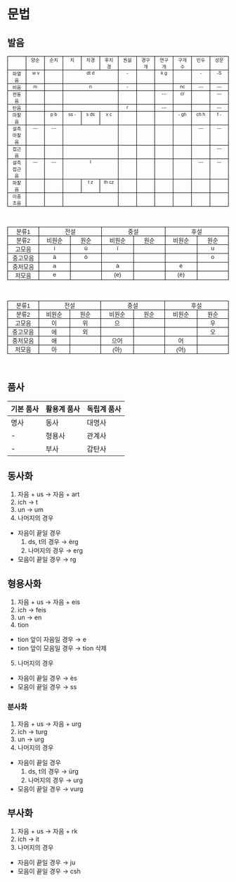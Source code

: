 # 문법

## 발음

<html>

<head>
<meta http-equiv=Content-Type content="text/html; charset=utf-8">
<meta name=Generator content="Microsoft Word 15 (filtered)">
<style>
<!--
 /* Font Definitions */
 @font-face
	{font-family:"Cambria Math";
	panose-1:2 4 5 3 5 4 6 3 2 4;}
@font-face
	{font-family:"Malgun Gothic";
	panose-1:2 11 5 3 2 0 0 2 0 4;}
@font-face
	{font-family:"\@Malgun Gothic";}
 /* Style Definitions */
 p.MsoNormal, li.MsoNormal, div.MsoNormal
	{margin-top:0in;
	margin-right:0in;
	margin-bottom:8.0pt;
	margin-left:0in;
	text-align:justify;
	text-justify:inter-ideograph;
	line-height:107%;
	text-autospace:none;
	word-break:break-all;
	font-size:10.0pt;
	font-family:"Malgun Gothic",sans-serif;}
.MsoChpDefault
	{font-size:10.0pt;
	font-family:"Malgun Gothic",sans-serif;}
.MsoPapDefault
	{margin-bottom:8.0pt;
	text-align:justify;
	text-justify:inter-ideograph;
	line-height:107%;}
@page WordSection1
	{size:595.3pt 841.9pt;
	margin:85.05pt 1.0in 1.0in 1.0in;}
div.WordSection1
	{page:WordSection1;}
-->
</style>

</head>

<body lang=EN-US style='word-wrap:break-word'>

<div class=WordSection1>

<table class=MsoTableGrid border=1 cellspacing=0 cellpadding=0
 style='border-collapse:collapse;border:none'>
 <tr>
  <td width=50 valign=top style='width:37.6pt;border:solid windowtext 1.0pt;
  padding:0in 5.4pt 0in 5.4pt'>
  <p class=MsoNormal align=center style='margin-bottom:0in;text-align:center;
  line-height:normal'><span style='font-size:8.0pt'>&nbsp;</span></p>
  </td>
  <td width=50 valign=top style='width:37.6pt;border:solid windowtext 1.0pt;
  border-left:none;padding:0in 5.4pt 0in 5.4pt'>
  <p class=MsoNormal align=center style='margin-bottom:0in;text-align:center;
  line-height:normal'><span lang=KO style='font-size:8.0pt'>양순</span></p>
  </td>
  <td width=50 valign=top style='width:37.6pt;border:solid windowtext 1.0pt;
  border-left:none;padding:0in 5.4pt 0in 5.4pt'>
  <p class=MsoNormal align=center style='margin-bottom:0in;text-align:center;
  line-height:normal'><span lang=KO style='font-size:8.0pt'>순치</span></p>
  </td>
  <td width=50 valign=top style='width:37.6pt;border:solid windowtext 1.0pt;
  border-left:none;padding:0in 5.4pt 0in 5.4pt'>
  <p class=MsoNormal align=center style='margin-bottom:0in;text-align:center;
  line-height:normal'><span lang=KO style='font-size:8.0pt'>치</span></p>
  </td>
  <td width=50 valign=top style='width:37.6pt;border:solid windowtext 1.0pt;
  border-left:none;padding:0in 5.4pt 0in 5.4pt'>
  <p class=MsoNormal align=center style='margin-bottom:0in;text-align:center;
  line-height:normal'><span lang=KO style='font-size:8.0pt'>치경</span></p>
  </td>
  <td width=50 valign=top style='width:37.6pt;border:solid windowtext 1.0pt;
  border-left:none;padding:0in 5.4pt 0in 5.4pt'>
  <p class=MsoNormal align=center style='margin-bottom:0in;text-align:center;
  line-height:normal'><span lang=KO style='font-size:8.0pt'>후치경</span></p>
  </td>
  <td width=50 valign=top style='width:37.6pt;border:solid windowtext 1.0pt;
  border-left:none;padding:0in 5.4pt 0in 5.4pt'>
  <p class=MsoNormal align=center style='margin-bottom:0in;text-align:center;
  line-height:normal'><span lang=KO style='font-size:8.0pt'>권설</span></p>
  </td>
  <td width=50 valign=top style='width:37.6pt;border:solid windowtext 1.0pt;
  border-left:none;padding:0in 5.4pt 0in 5.4pt'>
  <p class=MsoNormal align=center style='margin-bottom:0in;text-align:center;
  line-height:normal'><span lang=KO style='font-size:8.0pt'>경구개</span></p>
  </td>
  <td width=50 valign=top style='width:37.6pt;border:solid windowtext 1.0pt;
  border-left:none;padding:0in 5.4pt 0in 5.4pt'>
  <p class=MsoNormal align=center style='margin-bottom:0in;text-align:center;
  line-height:normal'><span lang=KO style='font-size:8.0pt'>연구개</span></p>
  </td>
  <td width=50 valign=top style='width:37.6pt;border:solid windowtext 1.0pt;
  border-left:none;padding:0in 5.4pt 0in 5.4pt'>
  <p class=MsoNormal align=center style='margin-bottom:0in;text-align:center;
  line-height:normal'><span lang=KO style='font-size:8.0pt'>구개수</span></p>
  </td>
  <td width=50 valign=top style='width:37.6pt;border:solid windowtext 1.0pt;
  border-left:none;padding:0in 5.4pt 0in 5.4pt'>
  <p class=MsoNormal align=center style='margin-bottom:0in;text-align:center;
  line-height:normal'><span lang=KO style='font-size:8.0pt'>인두</span></p>
  </td>
  <td width=50 valign=top style='width:37.6pt;border:solid windowtext 1.0pt;
  border-left:none;padding:0in 5.4pt 0in 5.4pt'>
  <p class=MsoNormal align=center style='margin-bottom:0in;text-align:center;
  line-height:normal'><span lang=KO style='font-size:8.0pt'>성문</span></p>
  </td>
 </tr>
 <tr>
  <td width=50 valign=top style='width:37.6pt;border:solid windowtext 1.0pt;
  border-top:none;padding:0in 5.4pt 0in 5.4pt'>
  <p class=MsoNormal align=center style='margin-bottom:0in;text-align:center;
  line-height:normal'><span lang=KO style='font-size:8.0pt'>파열음</span></p>
  </td>
  <td width=50 valign=top style='width:37.6pt;border-top:none;border-left:none;
  border-bottom:solid windowtext 1.0pt;border-right:solid windowtext 1.0pt;
  padding:0in 5.4pt 0in 5.4pt'>
  <p class=MsoNormal align=center style='margin-bottom:0in;text-align:center;
  line-height:normal'><span style='font-size:8.0pt'> w v</span></p>
  </td>
  <td width=50 valign=top style='width:37.6pt;border-top:none;border-left:none;
  border-bottom:solid windowtext 1.0pt;border-right:solid windowtext 1.0pt;
  padding:0in 5.4pt 0in 5.4pt'>
  <p class=MsoNormal align=center style='margin-bottom:0in;text-align:center;
  line-height:normal'><span style='font-size:8.0pt'>&nbsp;</span></p>
  </td>
  <td width=150 colspan=3 valign=top style='width:112.8pt;border-top:none;
  border-left:none;border-bottom:solid windowtext 1.0pt;border-right:solid windowtext 1.0pt;
  padding:0in 5.4pt 0in 5.4pt'>
  <p class=MsoNormal align=center style='margin-bottom:0in;text-align:center;
  line-height:normal'><span style='font-size:8.0pt'>dt d</span></p>
  </td>
  <td width=50 valign=top style='width:37.6pt;border-top:none;border-left:none;
  border-bottom:solid windowtext 1.0pt;border-right:solid windowtext 1.0pt;
  padding:0in 5.4pt 0in 5.4pt'>
  <p class=MsoNormal align=center style='margin-bottom:0in;text-align:center;
  line-height:normal'><span style='font-size:8.0pt'>-</span></p>
  </td>
  <td width=50 valign=top style='width:37.6pt;border-top:none;border-left:none;
  border-bottom:solid windowtext 1.0pt;border-right:solid windowtext 1.0pt;
  padding:0in 5.4pt 0in 5.4pt'>
  <p class=MsoNormal align=center style='margin-bottom:0in;text-align:center;
  line-height:normal'><span style='font-size:8.0pt'>&nbsp;</span></p>
  </td>
  <td width=50 valign=top style='width:37.6pt;border-top:none;border-left:none;
  border-bottom:solid windowtext 1.0pt;border-right:solid windowtext 1.0pt;
  padding:0in 5.4pt 0in 5.4pt'>
  <p class=MsoNormal align=center style='margin-bottom:0in;text-align:center;
  line-height:normal'><span style='font-size:8.0pt'>k g</span></p>
  </td>
  <td width=50 valign=top style='width:37.6pt;border-top:none;border-left:none;
  border-bottom:solid windowtext 1.0pt;border-right:solid windowtext 1.0pt;
  padding:0in 5.4pt 0in 5.4pt'>
  <p class=MsoNormal align=center style='margin-bottom:0in;text-align:center;
  line-height:normal'><span style='font-size:8.0pt'>&nbsp;</span></p>
  </td>
  <td width=50 valign=top style='width:37.6pt;border-top:none;border-left:none;
  border-bottom:solid windowtext 1.0pt;border-right:solid windowtext 1.0pt;
  padding:0in 5.4pt 0in 5.4pt'>
  <p class=MsoNormal align=center style='margin-bottom:0in;text-align:center;
  line-height:normal'><span style='font-size:8.0pt'>-</span></p>
  </td>
  <td width=50 valign=top style='width:37.6pt;border-top:none;border-left:none;
  border-bottom:solid windowtext 1.0pt;border-right:solid windowtext 1.0pt;
  padding:0in 5.4pt 0in 5.4pt'>
  <p class=MsoNormal align=center style='margin-bottom:0in;text-align:center;
  line-height:normal'><span style='font-size:8.0pt'>-S</span></p>
  </td>
 </tr>
 <tr>
  <td width=50 valign=top style='width:37.6pt;border:solid windowtext 1.0pt;
  border-top:none;padding:0in 5.4pt 0in 5.4pt'>
  <p class=MsoNormal align=center style='margin-bottom:0in;text-align:center;
  line-height:normal'><span lang=KO style='font-size:8.0pt'>비음</span></p>
  </td>
  <td width=50 valign=top style='width:37.6pt;border-top:none;border-left:none;
  border-bottom:solid windowtext 1.0pt;border-right:solid windowtext 1.0pt;
  padding:0in 5.4pt 0in 5.4pt'>
  <p class=MsoNormal align=center style='margin-bottom:0in;text-align:center;
  line-height:normal'><span style='font-size:8.0pt'>m</span></p>
  </td>
  <td width=50 valign=top style='width:37.6pt;border-top:none;border-left:none;
  border-bottom:solid windowtext 1.0pt;border-right:solid windowtext 1.0pt;
  padding:0in 5.4pt 0in 5.4pt'>
  <p class=MsoNormal align=center style='margin-bottom:0in;text-align:center;
  line-height:normal'><span style='font-size:8.0pt'>&nbsp;</span></p>
  </td>
  <td width=150 colspan=3 valign=top style='width:112.8pt;border-top:none;
  border-left:none;border-bottom:solid windowtext 1.0pt;border-right:solid windowtext 1.0pt;
  padding:0in 5.4pt 0in 5.4pt'>
  <p class=MsoNormal align=center style='margin-bottom:0in;text-align:center;
  line-height:normal'><span style='font-size:8.0pt'>n</span></p>
  </td>
  <td width=50 valign=top style='width:37.6pt;border-top:none;border-left:none;
  border-bottom:solid windowtext 1.0pt;border-right:solid windowtext 1.0pt;
  padding:0in 5.4pt 0in 5.4pt'>
  <p class=MsoNormal align=center style='margin-bottom:0in;text-align:center;
  line-height:normal'><span style='font-size:8.0pt'>-</span></p>
  </td>
  <td width=50 valign=top style='width:37.6pt;border-top:none;border-left:none;
  border-bottom:solid windowtext 1.0pt;border-right:solid windowtext 1.0pt;
  padding:0in 5.4pt 0in 5.4pt'>
  <p class=MsoNormal align=center style='margin-bottom:0in;text-align:center;
  line-height:normal'><span style='font-size:8.0pt'>&nbsp;</span></p>
  </td>
  <td width=50 valign=top style='width:37.6pt;border-top:none;border-left:none;
  border-bottom:solid windowtext 1.0pt;border-right:solid windowtext 1.0pt;
  padding:0in 5.4pt 0in 5.4pt'>
  <p class=MsoNormal align=center style='margin-bottom:0in;text-align:center;
  line-height:normal'><span style='font-size:8.0pt'>&nbsp;</span></p>
  </td>
  <td width=50 valign=top style='width:37.6pt;border-top:none;border-left:none;
  border-bottom:solid windowtext 1.0pt;border-right:solid windowtext 1.0pt;
  padding:0in 5.4pt 0in 5.4pt'>
  <p class=MsoNormal align=center style='margin-bottom:0in;text-align:center;
  line-height:normal'><span style='font-size:8.0pt'>nc</span></p>
  </td>
  <td width=50 valign=top style='width:37.6pt;border-top:none;border-left:none;
  border-bottom:solid windowtext 1.0pt;border-right:solid windowtext 1.0pt;
  padding:0in 5.4pt 0in 5.4pt'>
  <p class=MsoNormal align=center style='margin-bottom:0in;text-align:center;
  line-height:normal'><span style='font-size:8.0pt'>---</span></p>
  </td>
  <td width=50 valign=top style='width:37.6pt;border-top:none;border-left:none;
  border-bottom:solid windowtext 1.0pt;border-right:solid windowtext 1.0pt;
  padding:0in 5.4pt 0in 5.4pt'>
  <p class=MsoNormal align=center style='margin-bottom:0in;text-align:center;
  line-height:normal'><span style='font-size:8.0pt'>---</span></p>
  </td>
 </tr>
 <tr>
  <td width=50 valign=top style='width:37.6pt;border:solid windowtext 1.0pt;
  border-top:none;padding:0in 5.4pt 0in 5.4pt'>
  <p class=MsoNormal align=center style='margin-bottom:0in;text-align:center;
  line-height:normal'><span lang=KO style='font-size:8.0pt'>전동음</span></p>
  </td>
  <td width=50 valign=top style='width:37.6pt;border-top:none;border-left:none;
  border-bottom:solid windowtext 1.0pt;border-right:solid windowtext 1.0pt;
  padding:0in 5.4pt 0in 5.4pt'>
  <p class=MsoNormal align=center style='margin-bottom:0in;text-align:center;
  line-height:normal'><span style='font-size:8.0pt'>&nbsp;</span></p>
  </td>
  <td width=50 valign=top style='width:37.6pt;border-top:none;border-left:none;
  border-bottom:solid windowtext 1.0pt;border-right:solid windowtext 1.0pt;
  padding:0in 5.4pt 0in 5.4pt'>
  <p class=MsoNormal align=center style='margin-bottom:0in;text-align:center;
  line-height:normal'><span style='font-size:8.0pt'>&nbsp;</span></p>
  </td>
  <td width=150 colspan=3 valign=top style='width:112.8pt;border-top:none;
  border-left:none;border-bottom:solid windowtext 1.0pt;border-right:solid windowtext 1.0pt;
  padding:0in 5.4pt 0in 5.4pt'>
  <p class=MsoNormal align=center style='margin-bottom:0in;text-align:center;
  line-height:normal'><span style='font-size:8.0pt'>&nbsp;</span></p>
  </td>
  <td width=50 valign=top style='width:37.6pt;border-top:none;border-left:none;
  border-bottom:solid windowtext 1.0pt;border-right:solid windowtext 1.0pt;
  padding:0in 5.4pt 0in 5.4pt'>
  <p class=MsoNormal align=center style='margin-bottom:0in;text-align:center;
  line-height:normal'><span style='font-size:8.0pt'>&nbsp;</span></p>
  </td>
  <td width=50 valign=top style='width:37.6pt;border-top:none;border-left:none;
  border-bottom:solid windowtext 1.0pt;border-right:solid windowtext 1.0pt;
  padding:0in 5.4pt 0in 5.4pt'>
  <p class=MsoNormal align=center style='margin-bottom:0in;text-align:center;
  line-height:normal'><span style='font-size:8.0pt'>&nbsp;</span></p>
  </td>
  <td width=50 valign=top style='width:37.6pt;border-top:none;border-left:none;
  border-bottom:solid windowtext 1.0pt;border-right:solid windowtext 1.0pt;
  padding:0in 5.4pt 0in 5.4pt'>
  <p class=MsoNormal align=center style='margin-bottom:0in;text-align:center;
  line-height:normal'><span style='font-size:8.0pt'>---</span></p>
  </td>
  <td width=50 valign=top style='width:37.6pt;border-top:none;border-left:none;
  border-bottom:solid windowtext 1.0pt;border-right:solid windowtext 1.0pt;
  padding:0in 5.4pt 0in 5.4pt'>
  <p class=MsoNormal align=center style='margin-bottom:0in;text-align:center;
  line-height:normal'><span style='font-size:8.0pt'>cr</span></p>
  </td>
  <td width=50 valign=top style='width:37.6pt;border-top:none;border-left:none;
  border-bottom:solid windowtext 1.0pt;border-right:solid windowtext 1.0pt;
  padding:0in 5.4pt 0in 5.4pt'>
  <p class=MsoNormal align=center style='margin-bottom:0in;text-align:center;
  line-height:normal'><span style='font-size:8.0pt'>&nbsp;</span></p>
  </td>
  <td width=50 valign=top style='width:37.6pt;border-top:none;border-left:none;
  border-bottom:solid windowtext 1.0pt;border-right:solid windowtext 1.0pt;
  padding:0in 5.4pt 0in 5.4pt'>
  <p class=MsoNormal align=center style='margin-bottom:0in;text-align:center;
  line-height:normal'><span style='font-size:8.0pt'>---</span></p>
  </td>
 </tr>
 <tr>
  <td width=50 valign=top style='width:37.6pt;border:solid windowtext 1.0pt;
  border-top:none;padding:0in 5.4pt 0in 5.4pt'>
  <p class=MsoNormal align=center style='margin-bottom:0in;text-align:center;
  line-height:normal'><span lang=KO style='font-size:8.0pt'>탄음</span></p>
  </td>
  <td width=50 valign=top style='width:37.6pt;border-top:none;border-left:none;
  border-bottom:solid windowtext 1.0pt;border-right:solid windowtext 1.0pt;
  padding:0in 5.4pt 0in 5.4pt'>
  <p class=MsoNormal align=center style='margin-bottom:0in;text-align:center;
  line-height:normal'><span style='font-size:8.0pt'>&nbsp;</span></p>
  </td>
  <td width=50 valign=top style='width:37.6pt;border-top:none;border-left:none;
  border-bottom:solid windowtext 1.0pt;border-right:solid windowtext 1.0pt;
  padding:0in 5.4pt 0in 5.4pt'>
  <p class=MsoNormal align=center style='margin-bottom:0in;text-align:center;
  line-height:normal'><span style='font-size:8.0pt'>&nbsp;</span></p>
  </td>
  <td width=150 colspan=3 valign=top style='width:112.8pt;border-top:none;
  border-left:none;border-bottom:solid windowtext 1.0pt;border-right:solid windowtext 1.0pt;
  padding:0in 5.4pt 0in 5.4pt'>
  <p class=MsoNormal align=center style='margin-bottom:0in;text-align:center;
  line-height:normal'><span style='font-size:8.0pt'>&nbsp;</span></p>
  </td>
  <td width=50 valign=top style='width:37.6pt;border-top:none;border-left:none;
  border-bottom:solid windowtext 1.0pt;border-right:solid windowtext 1.0pt;
  padding:0in 5.4pt 0in 5.4pt'>
  <p class=MsoNormal align=center style='margin-bottom:0in;text-align:center;
  line-height:normal'><span style='font-size:8.0pt'>r</span></p>
  </td>
  <td width=50 valign=top style='width:37.6pt;border-top:none;border-left:none;
  border-bottom:solid windowtext 1.0pt;border-right:solid windowtext 1.0pt;
  padding:0in 5.4pt 0in 5.4pt'>
  <p class=MsoNormal align=center style='margin-bottom:0in;text-align:center;
  line-height:normal'><span style='font-size:8.0pt'>&nbsp;</span></p>
  </td>
  <td width=50 valign=top style='width:37.6pt;border-top:none;border-left:none;
  border-bottom:solid windowtext 1.0pt;border-right:solid windowtext 1.0pt;
  padding:0in 5.4pt 0in 5.4pt'>
  <p class=MsoNormal align=center style='margin-bottom:0in;text-align:center;
  line-height:normal'><span style='font-size:8.0pt'>---</span></p>
  </td>
  <td width=50 valign=top style='width:37.6pt;border-top:none;border-left:none;
  border-bottom:solid windowtext 1.0pt;border-right:solid windowtext 1.0pt;
  padding:0in 5.4pt 0in 5.4pt'>
  <p class=MsoNormal align=center style='margin-bottom:0in;text-align:center;
  line-height:normal'><span style='font-size:8.0pt'>&nbsp;</span></p>
  </td>
  <td width=50 valign=top style='width:37.6pt;border-top:none;border-left:none;
  border-bottom:solid windowtext 1.0pt;border-right:solid windowtext 1.0pt;
  padding:0in 5.4pt 0in 5.4pt'>
  <p class=MsoNormal align=center style='margin-bottom:0in;text-align:center;
  line-height:normal'><span style='font-size:8.0pt'>&nbsp;</span></p>
  </td>
  <td width=50 valign=top style='width:37.6pt;border-top:none;border-left:none;
  border-bottom:solid windowtext 1.0pt;border-right:solid windowtext 1.0pt;
  padding:0in 5.4pt 0in 5.4pt'>
  <p class=MsoNormal align=center style='margin-bottom:0in;text-align:center;
  line-height:normal'><span style='font-size:8.0pt'>---</span></p>
  </td>
 </tr>
 <tr>
  <td width=50 valign=top style='width:37.6pt;border:solid windowtext 1.0pt;
  border-top:none;padding:0in 5.4pt 0in 5.4pt'>
  <p class=MsoNormal align=center style='margin-bottom:0in;text-align:center;
  line-height:normal'><span lang=KO style='font-size:8.0pt'>마찰음</span></p>
  </td>
  <td width=50 valign=top style='width:37.6pt;border-top:none;border-left:none;
  border-bottom:solid windowtext 1.0pt;border-right:solid windowtext 1.0pt;
  padding:0in 5.4pt 0in 5.4pt'>
  <p class=MsoNormal align=center style='margin-bottom:0in;text-align:center;
  line-height:normal'><span style='font-size:8.0pt'>&nbsp;</span></p>
  </td>
  <td width=50 valign=top style='width:37.6pt;border-top:none;border-left:none;
  border-bottom:solid windowtext 1.0pt;border-right:solid windowtext 1.0pt;
  padding:0in 5.4pt 0in 5.4pt'>
  <p class=MsoNormal align=center style='margin-bottom:0in;text-align:center;
  line-height:normal'><span style='font-size:8.0pt'>p b</span></p>
  </td>
  <td width=50 valign=top style='width:37.6pt;border-top:none;border-left:none;
  border-bottom:solid windowtext 1.0pt;border-right:solid windowtext 1.0pt;
  padding:0in 5.4pt 0in 5.4pt'>
  <p class=MsoNormal align=center style='margin-bottom:0in;text-align:center;
  line-height:normal'><span style='font-size:8.0pt'>ss -</span></p>
  </td>
  <td width=50 valign=top style='width:37.6pt;border-top:none;border-left:none;
  border-bottom:solid windowtext 1.0pt;border-right:solid windowtext 1.0pt;
  padding:0in 5.4pt 0in 5.4pt'>
  <p class=MsoNormal align=center style='margin-bottom:0in;text-align:center;
  line-height:normal'><span style='font-size:8.0pt'>s ds</span></p>
  </td>
  <td width=50 valign=top style='width:37.6pt;border-top:none;border-left:none;
  border-bottom:solid windowtext 1.0pt;border-right:solid windowtext 1.0pt;
  padding:0in 5.4pt 0in 5.4pt'>
  <p class=MsoNormal align=center style='margin-bottom:0in;text-align:center;
  line-height:normal'><span style='font-size:8.0pt'>x c</span></p>
  </td>
  <td width=50 valign=top style='width:37.6pt;border-top:none;border-left:none;
  border-bottom:solid windowtext 1.0pt;border-right:solid windowtext 1.0pt;
  padding:0in 5.4pt 0in 5.4pt'>
  <p class=MsoNormal align=center style='margin-bottom:0in;text-align:center;
  line-height:normal'><span style='font-size:8.0pt'>&nbsp;</span></p>
  </td>
  <td width=50 valign=top style='width:37.6pt;border-top:none;border-left:none;
  border-bottom:solid windowtext 1.0pt;border-right:solid windowtext 1.0pt;
  padding:0in 5.4pt 0in 5.4pt'>
  <p class=MsoNormal align=center style='margin-bottom:0in;text-align:center;
  line-height:normal'><span style='font-size:8.0pt'>&nbsp;</span></p>
  </td>
  <td width=50 valign=top style='width:37.6pt;border-top:none;border-left:none;
  border-bottom:solid windowtext 1.0pt;border-right:solid windowtext 1.0pt;
  padding:0in 5.4pt 0in 5.4pt'>
  <p class=MsoNormal align=center style='margin-bottom:0in;text-align:center;
  line-height:normal'><span style='font-size:8.0pt'>&nbsp;</span></p>
  </td>
  <td width=50 valign=top style='width:37.6pt;border-top:none;border-left:none;
  border-bottom:solid windowtext 1.0pt;border-right:solid windowtext 1.0pt;
  padding:0in 5.4pt 0in 5.4pt'>
  <p class=MsoNormal align=center style='margin-bottom:0in;text-align:center;
  line-height:normal'><span style='font-size:8.0pt'>- gh</span></p>
  </td>
  <td width=50 valign=top style='width:37.6pt;border-top:none;border-left:none;
  border-bottom:solid windowtext 1.0pt;border-right:solid windowtext 1.0pt;
  padding:0in 5.4pt 0in 5.4pt'>
  <p class=MsoNormal align=center style='margin-bottom:0in;text-align:center;
  line-height:normal'><span style='font-size:8.0pt'>ch h</span></p>
  </td>
  <td width=50 valign=top style='width:37.6pt;border-top:none;border-left:none;
  border-bottom:solid windowtext 1.0pt;border-right:solid windowtext 1.0pt;
  padding:0in 5.4pt 0in 5.4pt'>
  <p class=MsoNormal align=center style='margin-bottom:0in;text-align:center;
  line-height:normal'><span style='font-size:8.0pt'>f -</span></p>
  </td>
 </tr>
 <tr>
  <td width=50 valign=top style='width:37.6pt;border:solid windowtext 1.0pt;
  border-top:none;padding:0in 5.4pt 0in 5.4pt'>
  <p class=MsoNormal align=center style='margin-bottom:0in;text-align:center;
  line-height:normal'><span lang=KO style='font-size:8.0pt'>설측 마찰음</span></p>
  </td>
  <td width=50 valign=top style='width:37.6pt;border-top:none;border-left:none;
  border-bottom:solid windowtext 1.0pt;border-right:solid windowtext 1.0pt;
  padding:0in 5.4pt 0in 5.4pt'>
  <p class=MsoNormal align=center style='margin-bottom:0in;text-align:center;
  line-height:normal'><span style='font-size:8.0pt'>---</span></p>
  </td>
  <td width=50 valign=top style='width:37.6pt;border-top:none;border-left:none;
  border-bottom:solid windowtext 1.0pt;border-right:solid windowtext 1.0pt;
  padding:0in 5.4pt 0in 5.4pt'>
  <p class=MsoNormal align=center style='margin-bottom:0in;text-align:center;
  line-height:normal'><span style='font-size:8.0pt'>---</span></p>
  </td>
  <td width=150 colspan=3 valign=top style='width:112.8pt;border-top:none;
  border-left:none;border-bottom:solid windowtext 1.0pt;border-right:solid windowtext 1.0pt;
  padding:0in 5.4pt 0in 5.4pt'>
  <p class=MsoNormal align=center style='margin-bottom:0in;text-align:center;
  line-height:normal'><span style='font-size:8.0pt'>&nbsp;</span></p>
  </td>
  <td width=50 valign=top style='width:37.6pt;border-top:none;border-left:none;
  border-bottom:solid windowtext 1.0pt;border-right:solid windowtext 1.0pt;
  padding:0in 5.4pt 0in 5.4pt'>
  <p class=MsoNormal align=center style='margin-bottom:0in;text-align:center;
  line-height:normal'><span style='font-size:8.0pt'>&nbsp;</span></p>
  </td>
  <td width=50 valign=top style='width:37.6pt;border-top:none;border-left:none;
  border-bottom:solid windowtext 1.0pt;border-right:solid windowtext 1.0pt;
  padding:0in 5.4pt 0in 5.4pt'>
  <p class=MsoNormal align=center style='margin-bottom:0in;text-align:center;
  line-height:normal'><span style='font-size:8.0pt'>&nbsp;</span></p>
  </td>
  <td width=50 valign=top style='width:37.6pt;border-top:none;border-left:none;
  border-bottom:solid windowtext 1.0pt;border-right:solid windowtext 1.0pt;
  padding:0in 5.4pt 0in 5.4pt'>
  <p class=MsoNormal align=center style='margin-bottom:0in;text-align:center;
  line-height:normal'><span style='font-size:8.0pt'>&nbsp;</span></p>
  </td>
  <td width=50 valign=top style='width:37.6pt;border-top:none;border-left:none;
  border-bottom:solid windowtext 1.0pt;border-right:solid windowtext 1.0pt;
  padding:0in 5.4pt 0in 5.4pt'>
  <p class=MsoNormal align=center style='margin-bottom:0in;text-align:center;
  line-height:normal'><span style='font-size:8.0pt'>&nbsp;</span></p>
  </td>
  <td width=50 valign=top style='width:37.6pt;border-top:none;border-left:none;
  border-bottom:solid windowtext 1.0pt;border-right:solid windowtext 1.0pt;
  padding:0in 5.4pt 0in 5.4pt'>
  <p class=MsoNormal align=center style='margin-bottom:0in;text-align:center;
  line-height:normal'><span style='font-size:8.0pt'>---</span></p>
  </td>
  <td width=50 valign=top style='width:37.6pt;border-top:none;border-left:none;
  border-bottom:solid windowtext 1.0pt;border-right:solid windowtext 1.0pt;
  padding:0in 5.4pt 0in 5.4pt'>
  <p class=MsoNormal align=center style='margin-bottom:0in;text-align:center;
  line-height:normal'><span style='font-size:8.0pt'>---</span></p>
  </td>
 </tr>
 <tr>
  <td width=50 valign=top style='width:37.6pt;border:solid windowtext 1.0pt;
  border-top:none;padding:0in 5.4pt 0in 5.4pt'>
  <p class=MsoNormal align=center style='margin-bottom:0in;text-align:center;
  line-height:normal'><span lang=KO style='font-size:8.0pt'>접근음</span></p>
  </td>
  <td width=50 valign=top style='width:37.6pt;border-top:none;border-left:none;
  border-bottom:solid windowtext 1.0pt;border-right:solid windowtext 1.0pt;
  padding:0in 5.4pt 0in 5.4pt'>
  <p class=MsoNormal align=center style='margin-bottom:0in;text-align:center;
  line-height:normal'><span style='font-size:8.0pt'>&nbsp;</span></p>
  </td>
  <td width=50 valign=top style='width:37.6pt;border-top:none;border-left:none;
  border-bottom:solid windowtext 1.0pt;border-right:solid windowtext 1.0pt;
  padding:0in 5.4pt 0in 5.4pt'>
  <p class=MsoNormal align=center style='margin-bottom:0in;text-align:center;
  line-height:normal'><span style='font-size:8.0pt'>&nbsp;</span></p>
  </td>
  <td width=150 colspan=3 valign=top style='width:112.8pt;border-top:none;
  border-left:none;border-bottom:solid windowtext 1.0pt;border-right:solid windowtext 1.0pt;
  padding:0in 5.4pt 0in 5.4pt'>
  <p class=MsoNormal align=center style='margin-bottom:0in;text-align:center;
  line-height:normal'><span style='font-size:8.0pt'>&nbsp;</span></p>
  </td>
  <td width=50 valign=top style='width:37.6pt;border-top:none;border-left:none;
  border-bottom:solid windowtext 1.0pt;border-right:solid windowtext 1.0pt;
  padding:0in 5.4pt 0in 5.4pt'>
  <p class=MsoNormal align=center style='margin-bottom:0in;text-align:center;
  line-height:normal'><span style='font-size:8.0pt'>&nbsp;</span></p>
  </td>
  <td width=50 valign=top style='width:37.6pt;border-top:none;border-left:none;
  border-bottom:solid windowtext 1.0pt;border-right:solid windowtext 1.0pt;
  padding:0in 5.4pt 0in 5.4pt'>
  <p class=MsoNormal align=center style='margin-bottom:0in;text-align:center;
  line-height:normal'><span style='font-size:8.0pt'>&nbsp;</span></p>
  </td>
  <td width=50 valign=top style='width:37.6pt;border-top:none;border-left:none;
  border-bottom:solid windowtext 1.0pt;border-right:solid windowtext 1.0pt;
  padding:0in 5.4pt 0in 5.4pt'>
  <p class=MsoNormal align=center style='margin-bottom:0in;text-align:center;
  line-height:normal'><span style='font-size:8.0pt'>&nbsp;</span></p>
  </td>
  <td width=50 valign=top style='width:37.6pt;border-top:none;border-left:none;
  border-bottom:solid windowtext 1.0pt;border-right:solid windowtext 1.0pt;
  padding:0in 5.4pt 0in 5.4pt'>
  <p class=MsoNormal align=center style='margin-bottom:0in;text-align:center;
  line-height:normal'><span style='font-size:8.0pt'>&nbsp;</span></p>
  </td>
  <td width=50 valign=top style='width:37.6pt;border-top:none;border-left:none;
  border-bottom:solid windowtext 1.0pt;border-right:solid windowtext 1.0pt;
  padding:0in 5.4pt 0in 5.4pt'>
  <p class=MsoNormal align=center style='margin-bottom:0in;text-align:center;
  line-height:normal'><span style='font-size:8.0pt'>&nbsp;</span></p>
  </td>
  <td width=50 valign=top style='width:37.6pt;border-top:none;border-left:none;
  border-bottom:solid windowtext 1.0pt;border-right:solid windowtext 1.0pt;
  padding:0in 5.4pt 0in 5.4pt'>
  <p class=MsoNormal align=center style='margin-bottom:0in;text-align:center;
  line-height:normal'><span style='font-size:8.0pt'>---</span></p>
  </td>
 </tr>
 <tr>
  <td width=50 valign=top style='width:37.6pt;border:solid windowtext 1.0pt;
  border-top:none;padding:0in 5.4pt 0in 5.4pt'>
  <p class=MsoNormal align=center style='margin-bottom:0in;text-align:center;
  line-height:normal'><span lang=KO style='font-size:8.0pt'>설측 접근음</span></p>
  </td>
  <td width=50 valign=top style='width:37.6pt;border-top:none;border-left:none;
  border-bottom:solid windowtext 1.0pt;border-right:solid windowtext 1.0pt;
  padding:0in 5.4pt 0in 5.4pt'>
  <p class=MsoNormal align=center style='margin-bottom:0in;text-align:center;
  line-height:normal'><span style='font-size:8.0pt'>---</span></p>
  </td>
  <td width=50 valign=top style='width:37.6pt;border-top:none;border-left:none;
  border-bottom:solid windowtext 1.0pt;border-right:solid windowtext 1.0pt;
  padding:0in 5.4pt 0in 5.4pt'>
  <p class=MsoNormal align=center style='margin-bottom:0in;text-align:center;
  line-height:normal'><span style='font-size:8.0pt'>---</span></p>
  </td>
  <td width=150 colspan=3 valign=top style='width:112.8pt;border-top:none;
  border-left:none;border-bottom:solid windowtext 1.0pt;border-right:solid windowtext 1.0pt;
  padding:0in 5.4pt 0in 5.4pt'>
  <p class=MsoNormal align=center style='margin-bottom:0in;text-align:center;
  line-height:normal'><span style='font-size:8.0pt'>l</span></p>
  </td>
  <td width=50 valign=top style='width:37.6pt;border-top:none;border-left:none;
  border-bottom:solid windowtext 1.0pt;border-right:solid windowtext 1.0pt;
  padding:0in 5.4pt 0in 5.4pt'>
  <p class=MsoNormal align=center style='margin-bottom:0in;text-align:center;
  line-height:normal'><span style='font-size:8.0pt'>&nbsp;</span></p>
  </td>
  <td width=50 valign=top style='width:37.6pt;border-top:none;border-left:none;
  border-bottom:solid windowtext 1.0pt;border-right:solid windowtext 1.0pt;
  padding:0in 5.4pt 0in 5.4pt'>
  <p class=MsoNormal align=center style='margin-bottom:0in;text-align:center;
  line-height:normal'><span style='font-size:8.0pt'>&nbsp;</span></p>
  </td>
  <td width=50 valign=top style='width:37.6pt;border-top:none;border-left:none;
  border-bottom:solid windowtext 1.0pt;border-right:solid windowtext 1.0pt;
  padding:0in 5.4pt 0in 5.4pt'>
  <p class=MsoNormal align=center style='margin-bottom:0in;text-align:center;
  line-height:normal'><span style='font-size:8.0pt'>&nbsp;</span></p>
  </td>
  <td width=50 valign=top style='width:37.6pt;border-top:none;border-left:none;
  border-bottom:solid windowtext 1.0pt;border-right:solid windowtext 1.0pt;
  padding:0in 5.4pt 0in 5.4pt'>
  <p class=MsoNormal align=center style='margin-bottom:0in;text-align:center;
  line-height:normal'><span style='font-size:8.0pt'>&nbsp;</span></p>
  </td>
  <td width=50 valign=top style='width:37.6pt;border-top:none;border-left:none;
  border-bottom:solid windowtext 1.0pt;border-right:solid windowtext 1.0pt;
  padding:0in 5.4pt 0in 5.4pt'>
  <p class=MsoNormal align=center style='margin-bottom:0in;text-align:center;
  line-height:normal'><span style='font-size:8.0pt'>---</span></p>
  </td>
  <td width=50 valign=top style='width:37.6pt;border-top:none;border-left:none;
  border-bottom:solid windowtext 1.0pt;border-right:solid windowtext 1.0pt;
  padding:0in 5.4pt 0in 5.4pt'>
  <p class=MsoNormal align=center style='margin-bottom:0in;text-align:center;
  line-height:normal'><span style='font-size:8.0pt'>---</span></p>
  </td>
 </tr>
 <tr>
  <td width=50 valign=top style='width:37.6pt;border:solid windowtext 1.0pt;
  border-top:none;padding:0in 5.4pt 0in 5.4pt'>
  <p class=MsoNormal align=center style='margin-bottom:0in;text-align:center;
  line-height:normal'><span lang=KO style='font-size:8.0pt'>파찰음</span></p>
  </td>
  <td width=50 valign=top style='width:37.6pt;border-top:none;border-left:none;
  border-bottom:solid windowtext 1.0pt;border-right:solid windowtext 1.0pt;
  padding:0in 5.4pt 0in 5.4pt'>
  <p class=MsoNormal align=center style='margin-bottom:0in;text-align:center;
  line-height:normal'><span style='font-size:8.0pt'>&nbsp;</span></p>
  </td>
  <td width=50 valign=top style='width:37.6pt;border-top:none;border-left:none;
  border-bottom:solid windowtext 1.0pt;border-right:solid windowtext 1.0pt;
  padding:0in 5.4pt 0in 5.4pt'>
  <p class=MsoNormal align=center style='margin-bottom:0in;text-align:center;
  line-height:normal'><span style='font-size:8.0pt'>&nbsp;</span></p>
  </td>
  <td width=50 valign=top style='width:37.6pt;border-top:none;border-left:none;
  border-bottom:solid windowtext 1.0pt;border-right:solid windowtext 1.0pt;
  padding:0in 5.4pt 0in 5.4pt'>
  <p class=MsoNormal align=center style='margin-bottom:0in;text-align:center;
  line-height:normal'><span style='font-size:8.0pt'>&nbsp;</span></p>
  </td>
  <td width=50 valign=top style='width:37.6pt;border-top:none;border-left:none;
  border-bottom:solid windowtext 1.0pt;border-right:solid windowtext 1.0pt;
  padding:0in 5.4pt 0in 5.4pt'>
  <p class=MsoNormal align=center style='margin-bottom:0in;text-align:center;
  line-height:normal'><span style='font-size:8.0pt'>t z</span></p>
  </td>
  <td width=50 valign=top style='width:37.6pt;border-top:none;border-left:none;
  border-bottom:solid windowtext 1.0pt;border-right:solid windowtext 1.0pt;
  padding:0in 5.4pt 0in 5.4pt'>
  <p class=MsoNormal align=center style='margin-bottom:0in;text-align:center;
  line-height:normal'><span style='font-size:8.0pt'>th cz</span></p>
  </td>
  <td width=50 valign=top style='width:37.6pt;border-top:none;border-left:none;
  border-bottom:solid windowtext 1.0pt;border-right:solid windowtext 1.0pt;
  padding:0in 5.4pt 0in 5.4pt'>
  <p class=MsoNormal align=center style='margin-bottom:0in;text-align:center;
  line-height:normal'><span style='font-size:8.0pt'>&nbsp;</span></p>
  </td>
  <td width=50 valign=top style='width:37.6pt;border-top:none;border-left:none;
  border-bottom:solid windowtext 1.0pt;border-right:solid windowtext 1.0pt;
  padding:0in 5.4pt 0in 5.4pt'>
  <p class=MsoNormal align=center style='margin-bottom:0in;text-align:center;
  line-height:normal'><span style='font-size:8.0pt'>&nbsp;</span></p>
  </td>
  <td width=50 valign=top style='width:37.6pt;border-top:none;border-left:none;
  border-bottom:solid windowtext 1.0pt;border-right:solid windowtext 1.0pt;
  padding:0in 5.4pt 0in 5.4pt'>
  <p class=MsoNormal align=center style='margin-bottom:0in;text-align:center;
  line-height:normal'><span style='font-size:8.0pt'>&nbsp;</span></p>
  </td>
  <td width=50 valign=top style='width:37.6pt;border-top:none;border-left:none;
  border-bottom:solid windowtext 1.0pt;border-right:solid windowtext 1.0pt;
  padding:0in 5.4pt 0in 5.4pt'>
  <p class=MsoNormal align=center style='margin-bottom:0in;text-align:center;
  line-height:normal'><span style='font-size:8.0pt'>&nbsp;</span></p>
  </td>
  <td width=50 valign=top style='width:37.6pt;border-top:none;border-left:none;
  border-bottom:solid windowtext 1.0pt;border-right:solid windowtext 1.0pt;
  padding:0in 5.4pt 0in 5.4pt'>
  <p class=MsoNormal align=center style='margin-bottom:0in;text-align:center;
  line-height:normal'><span style='font-size:8.0pt'>&nbsp;</span></p>
  </td>
  <td width=50 valign=top style='width:37.6pt;border-top:none;border-left:none;
  border-bottom:solid windowtext 1.0pt;border-right:solid windowtext 1.0pt;
  padding:0in 5.4pt 0in 5.4pt'>
  <p class=MsoNormal align=center style='margin-bottom:0in;text-align:center;
  line-height:normal'><span style='font-size:8.0pt'>&nbsp;</span></p>
  </td>
 </tr>
 <tr>
  <td width=50 valign=top style='width:37.6pt;border:solid windowtext 1.0pt;
  border-top:none;padding:0in 5.4pt 0in 5.4pt'>
  <p class=MsoNormal align=center style='margin-bottom:0in;text-align:center;
  line-height:normal'><span lang=KO style='font-size:8.0pt'>이중 조음</span></p>
  </td>
  <td width=50 valign=top style='width:37.6pt;border-top:none;border-left:none;
  border-bottom:solid windowtext 1.0pt;border-right:solid windowtext 1.0pt;
  padding:0in 5.4pt 0in 5.4pt'>
  <p class=MsoNormal align=center style='margin-bottom:0in;text-align:center;
  line-height:normal'><span style='font-size:8.0pt'>&nbsp;</span></p>
  </td>
  <td width=50 valign=top style='width:37.6pt;border-top:none;border-left:none;
  border-bottom:solid windowtext 1.0pt;border-right:solid windowtext 1.0pt;
  padding:0in 5.4pt 0in 5.4pt'>
  <p class=MsoNormal align=center style='margin-bottom:0in;text-align:center;
  line-height:normal'><span style='font-size:8.0pt'>&nbsp;</span></p>
  </td>
  <td width=150 colspan=3 valign=top style='width:112.8pt;border-top:none;
  border-left:none;border-bottom:solid windowtext 1.0pt;border-right:solid windowtext 1.0pt;
  padding:0in 5.4pt 0in 5.4pt'>
  <p class=MsoNormal align=center style='margin-bottom:0in;text-align:center;
  line-height:normal'><span style='font-size:8.0pt'>&nbsp;</span></p>
  </td>
  <td width=50 valign=top style='width:37.6pt;border-top:none;border-left:none;
  border-bottom:solid windowtext 1.0pt;border-right:solid windowtext 1.0pt;
  padding:0in 5.4pt 0in 5.4pt'>
  <p class=MsoNormal align=center style='margin-bottom:0in;text-align:center;
  line-height:normal'><span style='font-size:8.0pt'>&nbsp;</span></p>
  </td>
  <td width=50 valign=top style='width:37.6pt;border-top:none;border-left:none;
  border-bottom:solid windowtext 1.0pt;border-right:solid windowtext 1.0pt;
  padding:0in 5.4pt 0in 5.4pt'>
  <p class=MsoNormal align=center style='margin-bottom:0in;text-align:center;
  line-height:normal'><span style='font-size:8.0pt'>&nbsp;</span></p>
  </td>
  <td width=50 valign=top style='width:37.6pt;border-top:none;border-left:none;
  border-bottom:solid windowtext 1.0pt;border-right:solid windowtext 1.0pt;
  padding:0in 5.4pt 0in 5.4pt'>
  <p class=MsoNormal align=center style='margin-bottom:0in;text-align:center;
  line-height:normal'><span style='font-size:8.0pt'>&nbsp;</span></p>
  </td>
  <td width=50 valign=top style='width:37.6pt;border-top:none;border-left:none;
  border-bottom:solid windowtext 1.0pt;border-right:solid windowtext 1.0pt;
  padding:0in 5.4pt 0in 5.4pt'>
  <p class=MsoNormal align=center style='margin-bottom:0in;text-align:center;
  line-height:normal'><span style='font-size:8.0pt'>&nbsp;</span></p>
  </td>
  <td width=50 valign=top style='width:37.6pt;border-top:none;border-left:none;
  border-bottom:solid windowtext 1.0pt;border-right:solid windowtext 1.0pt;
  padding:0in 5.4pt 0in 5.4pt'>
  <p class=MsoNormal align=center style='margin-bottom:0in;text-align:center;
  line-height:normal'><span style='font-size:8.0pt'>&nbsp;</span></p>
  </td>
  <td width=50 valign=top style='width:37.6pt;border-top:none;border-left:none;
  border-bottom:solid windowtext 1.0pt;border-right:solid windowtext 1.0pt;
  padding:0in 5.4pt 0in 5.4pt'>
  <p class=MsoNormal align=center style='margin-bottom:0in;text-align:center;
  line-height:normal'><span style='font-size:8.0pt'>&nbsp;</span></p>
  </td>
 </tr>
</table>

<p class=MsoNormal>&nbsp;</p>

<table class=MsoTableGrid border=1 cellspacing=0 cellpadding=0
 style='border-collapse:collapse;border:none'>
 <tr>
  <td width=86 valign=top style='width:64.45pt;border:solid windowtext 1.0pt;
  padding:0in 5.4pt 0in 5.4pt'>
  <p class=MsoNormal align=center style='margin-bottom:0in;text-align:center;
  line-height:normal'><span lang=KO>분류</span>1</p>
  </td>
  <td width=172 colspan=2 valign=top style='width:128.9pt;border:solid windowtext 1.0pt;
  border-left:none;padding:0in 5.4pt 0in 5.4pt'>
  <p class=MsoNormal align=center style='margin-bottom:0in;text-align:center;
  line-height:normal'><span lang=KO>전설</span></p>
  </td>
  <td width=172 colspan=2 valign=top style='width:128.9pt;border:solid windowtext 1.0pt;
  border-left:none;padding:0in 5.4pt 0in 5.4pt'>
  <p class=MsoNormal align=center style='margin-bottom:0in;text-align:center;
  line-height:normal'><span lang=KO>중설</span></p>
  </td>
  <td width=172 colspan=2 valign=top style='width:128.9pt;border:solid windowtext 1.0pt;
  border-left:none;padding:0in 5.4pt 0in 5.4pt'>
  <p class=MsoNormal align=center style='margin-bottom:0in;text-align:center;
  line-height:normal'><span lang=KO>후설</span></p>
  </td>
 </tr>
 <tr>
  <td width=86 valign=top style='width:64.45pt;border:solid windowtext 1.0pt;
  border-top:none;padding:0in 5.4pt 0in 5.4pt'>
  <p class=MsoNormal align=center style='margin-bottom:0in;text-align:center;
  line-height:normal'><span lang=KO>분류</span>2</p>
  </td>
  <td width=86 valign=top style='width:64.45pt;border-top:none;border-left:
  none;border-bottom:solid windowtext 1.0pt;border-right:solid windowtext 1.0pt;
  padding:0in 5.4pt 0in 5.4pt'>
  <p class=MsoNormal align=center style='margin-bottom:0in;text-align:center;
  line-height:normal'><span lang=KO>비원순</span></p>
  </td>
  <td width=86 valign=top style='width:64.45pt;border-top:none;border-left:
  none;border-bottom:solid windowtext 1.0pt;border-right:solid windowtext 1.0pt;
  padding:0in 5.4pt 0in 5.4pt'>
  <p class=MsoNormal align=center style='margin-bottom:0in;text-align:center;
  line-height:normal'><span lang=KO>원순</span></p>
  </td>
  <td width=86 valign=top style='width:64.45pt;border-top:none;border-left:
  none;border-bottom:solid windowtext 1.0pt;border-right:solid windowtext 1.0pt;
  padding:0in 5.4pt 0in 5.4pt'>
  <p class=MsoNormal align=center style='margin-bottom:0in;text-align:center;
  line-height:normal'><span lang=KO>비원순</span></p>
  </td>
  <td width=86 valign=top style='width:64.45pt;border-top:none;border-left:
  none;border-bottom:solid windowtext 1.0pt;border-right:solid windowtext 1.0pt;
  padding:0in 5.4pt 0in 5.4pt'>
  <p class=MsoNormal align=center style='margin-bottom:0in;text-align:center;
  line-height:normal'><span lang=KO>원순</span></p>
  </td>
  <td width=86 valign=top style='width:64.45pt;border-top:none;border-left:
  none;border-bottom:solid windowtext 1.0pt;border-right:solid windowtext 1.0pt;
  padding:0in 5.4pt 0in 5.4pt'>
  <p class=MsoNormal align=center style='margin-bottom:0in;text-align:center;
  line-height:normal'><span lang=KO>비원순</span></p>
  </td>
  <td width=86 valign=top style='width:64.45pt;border-top:none;border-left:
  none;border-bottom:solid windowtext 1.0pt;border-right:solid windowtext 1.0pt;
  padding:0in 5.4pt 0in 5.4pt'>
  <p class=MsoNormal align=center style='margin-bottom:0in;text-align:center;
  line-height:normal'><span lang=KO>원순</span></p>
  </td>
 </tr>
 <tr>
  <td width=86 valign=top style='width:64.45pt;border:solid windowtext 1.0pt;
  border-top:none;padding:0in 5.4pt 0in 5.4pt'>
  <p class=MsoNormal align=center style='margin-bottom:0in;text-align:center;
  line-height:normal'><span lang=KO>고모음</span></p>
  </td>
  <td width=86 valign=top style='width:64.45pt;border-top:none;border-left:
  none;border-bottom:solid windowtext 1.0pt;border-right:solid windowtext 1.0pt;
  padding:0in 5.4pt 0in 5.4pt'>
  <p class=MsoNormal align=center style='margin-bottom:0in;text-align:center;
  line-height:normal'>i</p>
  </td>
  <td width=86 valign=top style='width:64.45pt;border-top:none;border-left:
  none;border-bottom:solid windowtext 1.0pt;border-right:solid windowtext 1.0pt;
  padding:0in 5.4pt 0in 5.4pt'>
  <p class=MsoNormal align=center style='margin-bottom:0in;text-align:center;
  line-height:normal'>ü</p>
  </td>
  <td width=86 valign=top style='width:64.45pt;border-top:none;border-left:
  none;border-bottom:solid windowtext 1.0pt;border-right:solid windowtext 1.0pt;
  padding:0in 5.4pt 0in 5.4pt'>
  <p class=MsoNormal align=center style='margin-bottom:0in;text-align:center;
  line-height:normal'>ï</p>
  </td>
  <td width=86 valign=top style='width:64.45pt;border-top:none;border-left:
  none;border-bottom:solid windowtext 1.0pt;border-right:solid windowtext 1.0pt;
  padding:0in 5.4pt 0in 5.4pt'>
  <p class=MsoNormal align=center style='margin-bottom:0in;text-align:center;
  line-height:normal'>&nbsp;</p>
  </td>
  <td width=86 valign=top style='width:64.45pt;border-top:none;border-left:
  none;border-bottom:solid windowtext 1.0pt;border-right:solid windowtext 1.0pt;
  padding:0in 5.4pt 0in 5.4pt'>
  <p class=MsoNormal align=center style='margin-bottom:0in;text-align:center;
  line-height:normal'>&nbsp;</p>
  </td>
  <td width=86 valign=top style='width:64.45pt;border-top:none;border-left:
  none;border-bottom:solid windowtext 1.0pt;border-right:solid windowtext 1.0pt;
  padding:0in 5.4pt 0in 5.4pt'>
  <p class=MsoNormal align=center style='margin-bottom:0in;text-align:center;
  line-height:normal'>u</p>
  </td>
 </tr>
 <tr>
  <td width=86 valign=top style='width:64.45pt;border:solid windowtext 1.0pt;
  border-top:none;padding:0in 5.4pt 0in 5.4pt'>
  <p class=MsoNormal align=center style='margin-bottom:0in;text-align:center;
  line-height:normal'><span lang=KO>중고모음</span></p>
  </td>
  <td width=86 valign=top style='width:64.45pt;border-top:none;border-left:
  none;border-bottom:solid windowtext 1.0pt;border-right:solid windowtext 1.0pt;
  padding:0in 5.4pt 0in 5.4pt'>
  <p class=MsoNormal align=center style='margin-bottom:0in;text-align:center;
  line-height:normal'>ä</p>
  </td>
  <td width=86 valign=top style='width:64.45pt;border-top:none;border-left:
  none;border-bottom:solid windowtext 1.0pt;border-right:solid windowtext 1.0pt;
  padding:0in 5.4pt 0in 5.4pt'>
  <p class=MsoNormal align=center style='margin-bottom:0in;text-align:center;
  line-height:normal'>ö</p>
  </td>
  <td width=86 valign=top style='width:64.45pt;border-top:none;border-left:
  none;border-bottom:solid windowtext 1.0pt;border-right:solid windowtext 1.0pt;
  padding:0in 5.4pt 0in 5.4pt'>
  <p class=MsoNormal align=center style='margin-bottom:0in;text-align:center;
  line-height:normal'>&nbsp;</p>
  </td>
  <td width=86 valign=top style='width:64.45pt;border-top:none;border-left:
  none;border-bottom:solid windowtext 1.0pt;border-right:solid windowtext 1.0pt;
  padding:0in 5.4pt 0in 5.4pt'>
  <p class=MsoNormal align=center style='margin-bottom:0in;text-align:center;
  line-height:normal'>&nbsp;</p>
  </td>
  <td width=86 valign=top style='width:64.45pt;border-top:none;border-left:
  none;border-bottom:solid windowtext 1.0pt;border-right:solid windowtext 1.0pt;
  padding:0in 5.4pt 0in 5.4pt'>
  <p class=MsoNormal align=center style='margin-bottom:0in;text-align:center;
  line-height:normal'>&nbsp;</p>
  </td>
  <td width=86 valign=top style='width:64.45pt;border-top:none;border-left:
  none;border-bottom:solid windowtext 1.0pt;border-right:solid windowtext 1.0pt;
  padding:0in 5.4pt 0in 5.4pt'>
  <p class=MsoNormal align=center style='margin-bottom:0in;text-align:center;
  line-height:normal'>o</p>
  </td>
 </tr>
 <tr>
  <td width=86 valign=top style='width:64.45pt;border:solid windowtext 1.0pt;
  border-top:none;padding:0in 5.4pt 0in 5.4pt'>
  <p class=MsoNormal align=center style='margin-bottom:0in;text-align:center;
  line-height:normal'><span lang=KO>중저모음</span></p>
  </td>
  <td width=86 valign=top style='width:64.45pt;border-top:none;border-left:
  none;border-bottom:solid windowtext 1.0pt;border-right:solid windowtext 1.0pt;
  padding:0in 5.4pt 0in 5.4pt'>
  <p class=MsoNormal align=center style='margin-bottom:0in;text-align:center;
  line-height:normal'>a</p>
  </td>
  <td width=86 valign=top style='width:64.45pt;border-top:none;border-left:
  none;border-bottom:solid windowtext 1.0pt;border-right:solid windowtext 1.0pt;
  padding:0in 5.4pt 0in 5.4pt'>
  <p class=MsoNormal align=center style='margin-bottom:0in;text-align:center;
  line-height:normal'>&nbsp;</p>
  </td>
  <td width=86 valign=top style='width:64.45pt;border-top:none;border-left:
  none;border-bottom:solid windowtext 1.0pt;border-right:solid windowtext 1.0pt;
  padding:0in 5.4pt 0in 5.4pt'>
  <p class=MsoNormal align=center style='margin-bottom:0in;text-align:center;
  line-height:normal'>à</p>
  </td>
  <td width=86 valign=top style='width:64.45pt;border-top:none;border-left:
  none;border-bottom:solid windowtext 1.0pt;border-right:solid windowtext 1.0pt;
  padding:0in 5.4pt 0in 5.4pt'>
  <p class=MsoNormal align=center style='margin-bottom:0in;text-align:center;
  line-height:normal'>&nbsp;</p>
  </td>
  <td width=86 valign=top style='width:64.45pt;border-top:none;border-left:
  none;border-bottom:solid windowtext 1.0pt;border-right:solid windowtext 1.0pt;
  padding:0in 5.4pt 0in 5.4pt'>
  <p class=MsoNormal align=center style='margin-bottom:0in;text-align:center;
  line-height:normal'>è</p>
  </td>
  <td width=86 valign=top style='width:64.45pt;border-top:none;border-left:
  none;border-bottom:solid windowtext 1.0pt;border-right:solid windowtext 1.0pt;
  padding:0in 5.4pt 0in 5.4pt'>
  <p class=MsoNormal align=center style='margin-bottom:0in;text-align:center;
  line-height:normal'>&nbsp;</p>
  </td>
 </tr>
 <tr>
  <td width=86 valign=top style='width:64.45pt;border:solid windowtext 1.0pt;
  border-top:none;padding:0in 5.4pt 0in 5.4pt'>
  <p class=MsoNormal align=center style='margin-bottom:0in;text-align:center;
  line-height:normal'><span lang=KO>저모음</span></p>
  </td>
  <td width=86 valign=top style='width:64.45pt;border-top:none;border-left:
  none;border-bottom:solid windowtext 1.0pt;border-right:solid windowtext 1.0pt;
  padding:0in 5.4pt 0in 5.4pt'>
  <p class=MsoNormal align=center style='margin-bottom:0in;text-align:center;
  line-height:normal'>e</p>
  </td>
  <td width=86 valign=top style='width:64.45pt;border-top:none;border-left:
  none;border-bottom:solid windowtext 1.0pt;border-right:solid windowtext 1.0pt;
  padding:0in 5.4pt 0in 5.4pt'>
  <p class=MsoNormal align=center style='margin-bottom:0in;text-align:center;
  line-height:normal'>&nbsp;</p>
  </td>
  <td width=86 valign=top style='width:64.45pt;border-top:none;border-left:
  none;border-bottom:solid windowtext 1.0pt;border-right:solid windowtext 1.0pt;
  padding:0in 5.4pt 0in 5.4pt'>
  <p class=MsoNormal align=center style='margin-bottom:0in;text-align:center;
  line-height:normal'>(e)</p>
  </td>
  <td width=86 valign=top style='width:64.45pt;border-top:none;border-left:
  none;border-bottom:solid windowtext 1.0pt;border-right:solid windowtext 1.0pt;
  padding:0in 5.4pt 0in 5.4pt'>
  <p class=MsoNormal align=center style='margin-bottom:0in;text-align:center;
  line-height:normal'>&nbsp;</p>
  </td>
  <td width=86 valign=top style='width:64.45pt;border-top:none;border-left:
  none;border-bottom:solid windowtext 1.0pt;border-right:solid windowtext 1.0pt;
  padding:0in 5.4pt 0in 5.4pt'>
  <p class=MsoNormal align=center style='margin-bottom:0in;text-align:center;
  line-height:normal'>(è)</p>
  </td>
  <td width=86 valign=top style='width:64.45pt;border-top:none;border-left:
  none;border-bottom:solid windowtext 1.0pt;border-right:solid windowtext 1.0pt;
  padding:0in 5.4pt 0in 5.4pt'>
  <p class=MsoNormal align=center style='margin-bottom:0in;text-align:center;
  line-height:normal'>&nbsp;</p>
  </td>
 </tr>
</table>

<p class=MsoNormal>&nbsp;</p>

<table class=MsoTableGrid border=1 cellspacing=0 cellpadding=0
 style='border-collapse:collapse;border:none'>
 <tr>
  <td width=86 valign=top style='width:64.45pt;border:solid windowtext 1.0pt;
  padding:0in 5.4pt 0in 5.4pt'>
  <p class=MsoNormal align=center style='margin-bottom:0in;text-align:center;
  line-height:normal'><span lang=KO>분류</span>1</p>
  </td>
  <td width=172 colspan=2 valign=top style='width:128.9pt;border:solid windowtext 1.0pt;
  border-left:none;padding:0in 5.4pt 0in 5.4pt'>
  <p class=MsoNormal align=center style='margin-bottom:0in;text-align:center;
  line-height:normal'><span lang=KO>전설</span></p>
  </td>
  <td width=172 colspan=2 valign=top style='width:128.9pt;border:solid windowtext 1.0pt;
  border-left:none;padding:0in 5.4pt 0in 5.4pt'>
  <p class=MsoNormal align=center style='margin-bottom:0in;text-align:center;
  line-height:normal'><span lang=KO>중설</span></p>
  </td>
  <td width=172 colspan=2 valign=top style='width:128.9pt;border:solid windowtext 1.0pt;
  border-left:none;padding:0in 5.4pt 0in 5.4pt'>
  <p class=MsoNormal align=center style='margin-bottom:0in;text-align:center;
  line-height:normal'><span lang=KO>후설</span></p>
  </td>
 </tr>
 <tr>
  <td width=86 valign=top style='width:64.45pt;border:solid windowtext 1.0pt;
  border-top:none;padding:0in 5.4pt 0in 5.4pt'>
  <p class=MsoNormal align=center style='margin-bottom:0in;text-align:center;
  line-height:normal'><span lang=KO>분류</span>2</p>
  </td>
  <td width=86 valign=top style='width:64.45pt;border-top:none;border-left:
  none;border-bottom:solid windowtext 1.0pt;border-right:solid windowtext 1.0pt;
  padding:0in 5.4pt 0in 5.4pt'>
  <p class=MsoNormal align=center style='margin-bottom:0in;text-align:center;
  line-height:normal'><span lang=KO>비원순</span></p>
  </td>
  <td width=86 valign=top style='width:64.45pt;border-top:none;border-left:
  none;border-bottom:solid windowtext 1.0pt;border-right:solid windowtext 1.0pt;
  padding:0in 5.4pt 0in 5.4pt'>
  <p class=MsoNormal align=center style='margin-bottom:0in;text-align:center;
  line-height:normal'><span lang=KO>원순</span></p>
  </td>
  <td width=86 valign=top style='width:64.45pt;border-top:none;border-left:
  none;border-bottom:solid windowtext 1.0pt;border-right:solid windowtext 1.0pt;
  padding:0in 5.4pt 0in 5.4pt'>
  <p class=MsoNormal align=center style='margin-bottom:0in;text-align:center;
  line-height:normal'><span lang=KO>비원순</span></p>
  </td>
  <td width=86 valign=top style='width:64.45pt;border-top:none;border-left:
  none;border-bottom:solid windowtext 1.0pt;border-right:solid windowtext 1.0pt;
  padding:0in 5.4pt 0in 5.4pt'>
  <p class=MsoNormal align=center style='margin-bottom:0in;text-align:center;
  line-height:normal'><span lang=KO>원순</span></p>
  </td>
  <td width=86 valign=top style='width:64.45pt;border-top:none;border-left:
  none;border-bottom:solid windowtext 1.0pt;border-right:solid windowtext 1.0pt;
  padding:0in 5.4pt 0in 5.4pt'>
  <p class=MsoNormal align=center style='margin-bottom:0in;text-align:center;
  line-height:normal'><span lang=KO>비원순</span></p>
  </td>
  <td width=86 valign=top style='width:64.45pt;border-top:none;border-left:
  none;border-bottom:solid windowtext 1.0pt;border-right:solid windowtext 1.0pt;
  padding:0in 5.4pt 0in 5.4pt'>
  <p class=MsoNormal align=center style='margin-bottom:0in;text-align:center;
  line-height:normal'><span lang=KO>원순</span></p>
  </td>
 </tr>
 <tr>
  <td width=86 valign=top style='width:64.45pt;border:solid windowtext 1.0pt;
  border-top:none;padding:0in 5.4pt 0in 5.4pt'>
  <p class=MsoNormal align=center style='margin-bottom:0in;text-align:center;
  line-height:normal'><span lang=KO>고모음</span></p>
  </td>
  <td width=86 valign=top style='width:64.45pt;border-top:none;border-left:
  none;border-bottom:solid windowtext 1.0pt;border-right:solid windowtext 1.0pt;
  padding:0in 5.4pt 0in 5.4pt'>
  <p class=MsoNormal align=center style='margin-bottom:0in;text-align:center;
  line-height:normal'><span lang=KO>이</span></p>
  </td>
  <td width=86 valign=top style='width:64.45pt;border-top:none;border-left:
  none;border-bottom:solid windowtext 1.0pt;border-right:solid windowtext 1.0pt;
  padding:0in 5.4pt 0in 5.4pt'>
  <p class=MsoNormal align=center style='margin-bottom:0in;text-align:center;
  line-height:normal'><span lang=KO>위</span></p>
  </td>
  <td width=86 valign=top style='width:64.45pt;border-top:none;border-left:
  none;border-bottom:solid windowtext 1.0pt;border-right:solid windowtext 1.0pt;
  padding:0in 5.4pt 0in 5.4pt'>
  <p class=MsoNormal align=center style='margin-bottom:0in;text-align:center;
  line-height:normal'><span lang=KO>으</span></p>
  </td>
  <td width=86 valign=top style='width:64.45pt;border-top:none;border-left:
  none;border-bottom:solid windowtext 1.0pt;border-right:solid windowtext 1.0pt;
  padding:0in 5.4pt 0in 5.4pt'>
  <p class=MsoNormal align=center style='margin-bottom:0in;text-align:center;
  line-height:normal'>&nbsp;</p>
  </td>
  <td width=86 valign=top style='width:64.45pt;border-top:none;border-left:
  none;border-bottom:solid windowtext 1.0pt;border-right:solid windowtext 1.0pt;
  padding:0in 5.4pt 0in 5.4pt'>
  <p class=MsoNormal align=center style='margin-bottom:0in;text-align:center;
  line-height:normal'>&nbsp;</p>
  </td>
  <td width=86 valign=top style='width:64.45pt;border-top:none;border-left:
  none;border-bottom:solid windowtext 1.0pt;border-right:solid windowtext 1.0pt;
  padding:0in 5.4pt 0in 5.4pt'>
  <p class=MsoNormal align=center style='margin-bottom:0in;text-align:center;
  line-height:normal'><span lang=KO>우</span></p>
  </td>
 </tr>
 <tr>
  <td width=86 valign=top style='width:64.45pt;border:solid windowtext 1.0pt;
  border-top:none;padding:0in 5.4pt 0in 5.4pt'>
  <p class=MsoNormal align=center style='margin-bottom:0in;text-align:center;
  line-height:normal'><span lang=KO>중고모음</span></p>
  </td>
  <td width=86 valign=top style='width:64.45pt;border-top:none;border-left:
  none;border-bottom:solid windowtext 1.0pt;border-right:solid windowtext 1.0pt;
  padding:0in 5.4pt 0in 5.4pt'>
  <p class=MsoNormal align=center style='margin-bottom:0in;text-align:center;
  line-height:normal'><span lang=KO>에</span></p>
  </td>
  <td width=86 valign=top style='width:64.45pt;border-top:none;border-left:
  none;border-bottom:solid windowtext 1.0pt;border-right:solid windowtext 1.0pt;
  padding:0in 5.4pt 0in 5.4pt'>
  <p class=MsoNormal align=center style='margin-bottom:0in;text-align:center;
  line-height:normal'><span lang=KO>외</span></p>
  </td>
  <td width=86 valign=top style='width:64.45pt;border-top:none;border-left:
  none;border-bottom:solid windowtext 1.0pt;border-right:solid windowtext 1.0pt;
  padding:0in 5.4pt 0in 5.4pt'>
  <p class=MsoNormal align=center style='margin-bottom:0in;text-align:center;
  line-height:normal'>&nbsp;</p>
  </td>
  <td width=86 valign=top style='width:64.45pt;border-top:none;border-left:
  none;border-bottom:solid windowtext 1.0pt;border-right:solid windowtext 1.0pt;
  padding:0in 5.4pt 0in 5.4pt'>
  <p class=MsoNormal align=center style='margin-bottom:0in;text-align:center;
  line-height:normal'>&nbsp;</p>
  </td>
  <td width=86 valign=top style='width:64.45pt;border-top:none;border-left:
  none;border-bottom:solid windowtext 1.0pt;border-right:solid windowtext 1.0pt;
  padding:0in 5.4pt 0in 5.4pt'>
  <p class=MsoNormal align=center style='margin-bottom:0in;text-align:center;
  line-height:normal'>&nbsp;</p>
  </td>
  <td width=86 valign=top style='width:64.45pt;border-top:none;border-left:
  none;border-bottom:solid windowtext 1.0pt;border-right:solid windowtext 1.0pt;
  padding:0in 5.4pt 0in 5.4pt'>
  <p class=MsoNormal align=center style='margin-bottom:0in;text-align:center;
  line-height:normal'><span lang=KO>오</span></p>
  </td>
 </tr>
 <tr>
  <td width=86 valign=top style='width:64.45pt;border:solid windowtext 1.0pt;
  border-top:none;padding:0in 5.4pt 0in 5.4pt'>
  <p class=MsoNormal align=center style='margin-bottom:0in;text-align:center;
  line-height:normal'><span lang=KO>중저모음</span></p>
  </td>
  <td width=86 valign=top style='width:64.45pt;border-top:none;border-left:
  none;border-bottom:solid windowtext 1.0pt;border-right:solid windowtext 1.0pt;
  padding:0in 5.4pt 0in 5.4pt'>
  <p class=MsoNormal align=center style='margin-bottom:0in;text-align:center;
  line-height:normal'><span lang=KO>애</span></p>
  </td>
  <td width=86 valign=top style='width:64.45pt;border-top:none;border-left:
  none;border-bottom:solid windowtext 1.0pt;border-right:solid windowtext 1.0pt;
  padding:0in 5.4pt 0in 5.4pt'>
  <p class=MsoNormal align=center style='margin-bottom:0in;text-align:center;
  line-height:normal'>&nbsp;</p>
  </td>
  <td width=86 valign=top style='width:64.45pt;border-top:none;border-left:
  none;border-bottom:solid windowtext 1.0pt;border-right:solid windowtext 1.0pt;
  padding:0in 5.4pt 0in 5.4pt'>
  <p class=MsoNormal align=center style='margin-bottom:0in;text-align:center;
  line-height:normal'><span lang=KO>으어</span></p>
  </td>
  <td width=86 valign=top style='width:64.45pt;border-top:none;border-left:
  none;border-bottom:solid windowtext 1.0pt;border-right:solid windowtext 1.0pt;
  padding:0in 5.4pt 0in 5.4pt'>
  <p class=MsoNormal align=center style='margin-bottom:0in;text-align:center;
  line-height:normal'>&nbsp;</p>
  </td>
  <td width=86 valign=top style='width:64.45pt;border-top:none;border-left:
  none;border-bottom:solid windowtext 1.0pt;border-right:solid windowtext 1.0pt;
  padding:0in 5.4pt 0in 5.4pt'>
  <p class=MsoNormal align=center style='margin-bottom:0in;text-align:center;
  line-height:normal'><span lang=KO>어</span></p>
  </td>
  <td width=86 valign=top style='width:64.45pt;border-top:none;border-left:
  none;border-bottom:solid windowtext 1.0pt;border-right:solid windowtext 1.0pt;
  padding:0in 5.4pt 0in 5.4pt'>
  <p class=MsoNormal align=center style='margin-bottom:0in;text-align:center;
  line-height:normal'>&nbsp;</p>
  </td>
 </tr>
 <tr>
  <td width=86 valign=top style='width:64.45pt;border:solid windowtext 1.0pt;
  border-top:none;padding:0in 5.4pt 0in 5.4pt'>
  <p class=MsoNormal align=center style='margin-bottom:0in;text-align:center;
  line-height:normal'><span lang=KO>저모음</span></p>
  </td>
  <td width=86 valign=top style='width:64.45pt;border-top:none;border-left:
  none;border-bottom:solid windowtext 1.0pt;border-right:solid windowtext 1.0pt;
  padding:0in 5.4pt 0in 5.4pt'>
  <p class=MsoNormal align=center style='margin-bottom:0in;text-align:center;
  line-height:normal'><span lang=KO>아</span></p>
  </td>
  <td width=86 valign=top style='width:64.45pt;border-top:none;border-left:
  none;border-bottom:solid windowtext 1.0pt;border-right:solid windowtext 1.0pt;
  padding:0in 5.4pt 0in 5.4pt'>
  <p class=MsoNormal align=center style='margin-bottom:0in;text-align:center;
  line-height:normal'>&nbsp;</p>
  </td>
  <td width=86 valign=top style='width:64.45pt;border-top:none;border-left:
  none;border-bottom:solid windowtext 1.0pt;border-right:solid windowtext 1.0pt;
  padding:0in 5.4pt 0in 5.4pt'>
  <p class=MsoNormal align=center style='margin-bottom:0in;text-align:center;
  line-height:normal'>(<span lang=KO>아</span>)</p>
  </td>
  <td width=86 valign=top style='width:64.45pt;border-top:none;border-left:
  none;border-bottom:solid windowtext 1.0pt;border-right:solid windowtext 1.0pt;
  padding:0in 5.4pt 0in 5.4pt'>
  <p class=MsoNormal align=center style='margin-bottom:0in;text-align:center;
  line-height:normal'>&nbsp;</p>
  </td>
  <td width=86 valign=top style='width:64.45pt;border-top:none;border-left:
  none;border-bottom:solid windowtext 1.0pt;border-right:solid windowtext 1.0pt;
  padding:0in 5.4pt 0in 5.4pt'>
  <p class=MsoNormal align=center style='margin-bottom:0in;text-align:center;
  line-height:normal'>(<span lang=KO>어</span>)</p>
  </td>
  <td width=86 valign=top style='width:64.45pt;border-top:none;border-left:
  none;border-bottom:solid windowtext 1.0pt;border-right:solid windowtext 1.0pt;
  padding:0in 5.4pt 0in 5.4pt'>
  <p class=MsoNormal align=center style='margin-bottom:0in;text-align:center;
  line-height:normal'>&nbsp;</p>
  </td>
 </tr>
</table>

<p class=MsoNormal>&nbsp;</p>

</div>

</body>

</html>

## 품사

| 기본 품사 | 활용계 품사 | 독립계 품사 |
| --- | --- | --- |
| 명사 | 동사 | 대명사 |
| - | 형용사 | 관계사 |
| - | 부사 | 감탄사 |


## 동사화

1. 자음 + us → 자음 + art
2. ich → t
3. un → um
4. 나머지의 경우
 - 자음이 끝일 경우
   1. ds, t의 경우 → èrg
   2. 나머지의 경우 → erg
 - 모음이 끝일 경우 → rg

## 형용사화

1. 자음 + us  → 자음 + eis
2. ich → feis
3. un → en
4. tion
 - tion 앞이 자음일 경우 → e
 - tion 앞이 모음일 경우 → tion 삭제
5. 나머지의 경우
 - 자음이 끝일 경우 → ès
 - 모음이 끝일 경우 → ss

### 분사화

1. 자음 + us → 자음 + urg
2. ich → turg
3. un → urg
4. 나머지의 경우
 - 자음이 끝일 경우
   1. ds, t의 경우 → ürg
   2. 나머지의 경우 → urg
 - 모음이 끝일 경우 → vurg

## 부사화

1. 자음 + us → 자음 + rk
2. ich → it
3. 나머지의 경우
 - 자음이 끝일 경우 → ju
 - 모음이 끝일 경우 → csh
